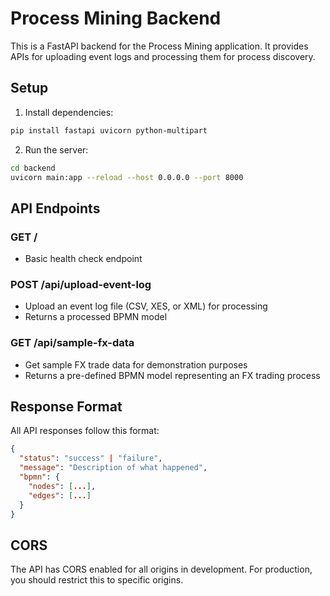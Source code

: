 
# Process Mining Backend

This is a FastAPI backend for the Process Mining application. It provides APIs for uploading event logs and processing them for process discovery.

## Setup

1. Install dependencies:
```bash
pip install fastapi uvicorn python-multipart
```

2. Run the server:
```bash
cd backend
uvicorn main:app --reload --host 0.0.0.0 --port 8000
```

## API Endpoints

### GET /
- Basic health check endpoint

### POST /api/upload-event-log
- Upload an event log file (CSV, XES, or XML) for processing
- Returns a processed BPMN model

### GET /api/sample-fx-data
- Get sample FX trade data for demonstration purposes
- Returns a pre-defined BPMN model representing an FX trading process

## Response Format

All API responses follow this format:
```json
{
  "status": "success" | "failure",
  "message": "Description of what happened",
  "bpmn": {
    "nodes": [...],
    "edges": [...]
  }
}
```

## CORS

The API has CORS enabled for all origins in development. For production, you should restrict this to specific origins.
